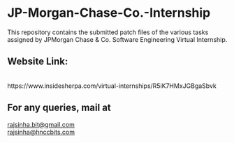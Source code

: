 # JP-Morgan-Chase-Co.-Internship

This repository contains the submitted patch files of the various tasks assigned by JPMorgan Chase & Co. Software Engineering Virtual Internship.


<h2>Website Link:</h2> <br>
https://www.insidesherpa.com/virtual-internships/R5iK7HMxJGBgaSbvk

<h2> For any queries, mail at </h2>
<a href="mailto:rajsinha.bit@gmail.com" style="text-transform: lowercase;">rajsinha.bit@gmail.com <br> rajsinha@hnccbits.com</a>
